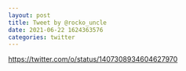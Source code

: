 ```yaml
--- 
layout: post 
title: Tweet by @rocko_uncle 
date: 2021-06-22 1624363576 
categories: twitter 
--- 
```

https://twitter.com/o/status/1407308934604627970